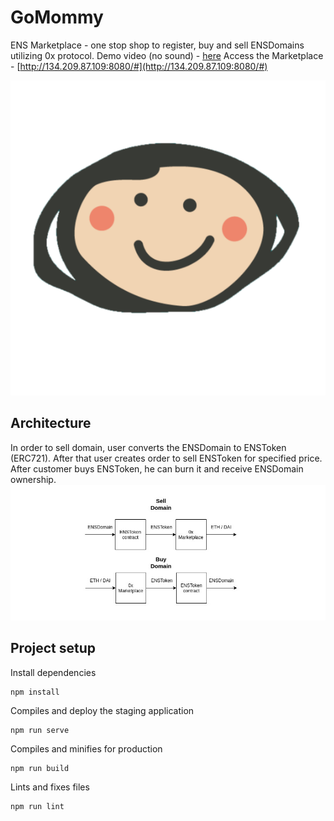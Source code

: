 # GoMommy
ENS Marketplace - one stop shop to register, buy and sell ENSDomains utilizing 0x protocol.
Demo video (no sound) - [here](https://drive.google.com/file/d/1h_jI1mPeDgtVcDXJ_J3qq93r2Iry02H5/view)
Access the Marketplace - [http://134.209.87.109:8080/#](http://134.209.87.109:8080/#)

![](/public/gomommy.png)

## Architecture
In order to sell domain, user converts the ENSDomain to ENSToken (ERC721). After that user creates order to sell ENSToken for specified price.
After customer buys ENSToken, he can burn it and receive ENSDomain ownership.  
![](/public/Architecture.jpg)

## Project setup
Install dependencies
```
npm install
```
Compiles and deploy the staging application

```
npm run serve
```

Compiles and minifies for production
```
npm run build
```

Lints and fixes files
```
npm run lint
```
